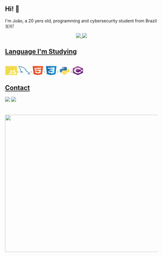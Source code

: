 ## Hi! 👋

I'm João, a 20 yers old, programming and cybersecurity student from Brazil 🇧🇷!

<!-- ## Stats 
![OlumTanrisi](https://github-readme-stats.vercel.app/api?username=OlumTanrisi&show_icons=true&theme=tokyonight)-->

<div align="center">
  <a href="https://github.com/OlumTanrisi">
  <img height="130px" weight="110px" src="https://github-readme-stats.vercel.app/api?username=OlumTanrisi&show_icons=true&theme=tokyonight&include_all_commits=true&count_private=true"/>
   <img height="130px" weight="90px" src="https://github-readme-stats.vercel.app/api/top-langs/?username=OlumTanrisi&layout=compact&langs_count=7&theme=tokyonight"/>
</div>

## Language I'm Studying

<div style="display: inline_block"><br>
 <img align="center" alt="Olum-Js" height="30" width="40" src="https://raw.githubusercontent.com/devicons/devicon/master/icons/javascript/javascript-plain.svg"> 
  <img align="center" alt="Olum-MySQL" height="30" width="40" src="https://raw.githubusercontent.com/devicons/devicon/master/icons/mysql/mysql-original.svg">
<img align="center" alt="Olum HTML" height="30" width="40" src="https://raw.githubusercontent.com/devicons/devicon/master/icons/html5/html5-original.svg"> 
 <img align="center" alt="Olum-CSS" height="30" width="40" src="https://raw.githubusercontent.com/devicons/devicon/master/icons/css3/css3-original.svg"> 
  <img align="center" alt="Olum-Python" height="30" width="40" src="https://raw.githubusercontent.com/devicons/devicon/master/icons/python/python-original.svg">
  <img align="center" alt="Olum-Csharp" height="30" width="40" src="https://raw.githubusercontent.com/devicons/devicon/master/icons/csharp/csharp-original.svg">
</div>

## Contact
 
<div> 
  <a href="https://instagram.com/olumtanrisi_" target="_blank"><img src="https://img.shields.io/badge/-Instagram-%23E4405F?style=for-the-badge&logo=instagram&logoColor=white" target="_blank"></a>
 	<!-- <a href="https://twitter.com/atlxxdlx" target="_blank"><img src="https://img.shields.io/badge/-Twitter-1DA1F2?style=for-the-badge&logo=twitter&logoColor=white" target="_blank"></a> -->
 	<!-- <a href="https://www.twitch.tv/ATLxxDlx" target="_blank"><img src="https://img.shields.io/badge/Twitch-9146FF?style=for-the-badge&logo=twitch&logoColor=white" target="_blank"></a> -->
	<!-- <a href="https://discord.gg/olumtanrisi" target="_blank"><img src="https://img.shields.io/badge/Discord-7289DA?style=for-the-badge&logo=discord&logoColor=white" target="_blank"></a> -->
  <a href = "mailto:subjvieira@gmail.com"><img src="https://img.shields.io/badge/-Gmail-%23333?style=for-the-badge&logo=gmail&logoColor=white" target="_blank"></a>

</div>

##

<h1 align="center">
  <img src="https://imgur.com/RFUEG6W.gif" width="900" height="450" />
</h1>
